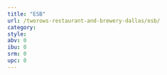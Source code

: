 ```yaml
---
title: "ESB"
url: /tworows-restaurant-and-brewery-dallas/esb/
category: 
style: 
abv: 0
ibu: 0
srm: 0
upc: 0
---
```


